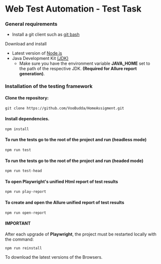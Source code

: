 # Web Test Automation - Test Task
### General requirements

- Install a git client such as [git bash](https://git-scm.com/downloads)

Download and install

- Latest version of [Node.js](https://nodejs.org/es/download/)
- Java Development Kit [(JDK)](https://www.oracle.com/java/technologies/downloads/)
  - Make sure you have the environment variable **JAVA_HOME** set to the path of the respective JDK. **(Required for Allure report generation)**.

### Installation of the testing framework

#### **Clone the repository:**

    git clone https://github.com/VooBudda/HomeAssigment.git

#### **Install dependencies.**

    npm install

#### **To run the tests go to the root of the project and run (headless mode)**

    npm run test

#### **To run the tests go to the root of the project and run (headed mode)**

    npm run test-head
#### **To open Playwright's unified Html report of test results**

    npm run play-report

#### **To create and open the Allure unified report of test results**

    npm run open-report

#### **IMPORTANT**

After each upgrade of **Playwright**, the project must be restarted locally with the command:

    npm run reinstall

To download the latest versions of the Browsers.
